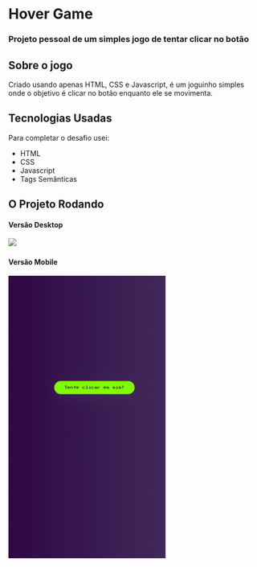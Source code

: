 
# Hover Game

### Projeto pessoal de um simples jogo de tentar clicar no botão
## Sobre o jogo

Criado usando apenas HTML, CSS e Javascript, é um joguinho simples onde o objetivo é clicar no botão enquanto ele se movimenta.

## Tecnologias Usadas

Para completar o desafio usei:
 - HTML
 - CSS
 - Javascript
 - Tags Semânticas
 
## O Projeto Rodando

#### Versão Desktop
![](src/gifs/desktop.gif)

#### Versão Mobile
![](src/gifs/mobile.gif)
